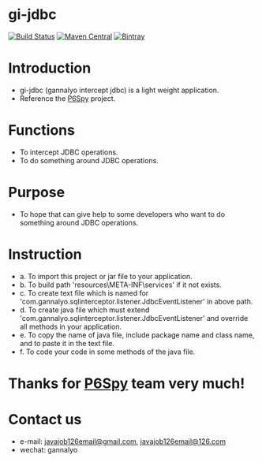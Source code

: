 # gi-jdbc
[![Build Status](https://travis-ci.org/p6spy/p6spy.svg?branch=master)](https://travis-ci.org/p6spy/p6spy)
[![Maven Central](https://maven-badges.herokuapp.com/maven-central/p6spy/p6spy/badge.svg)](https://maven-badges.herokuapp.com/maven-central/p6spy/p6spy) 
[![Bintray](https://api.bintray.com/packages/p6spy/maven/p6spy%3Ap6spy/images/download.svg) ](https://bintray.com/p6spy/maven/p6spy%3Ap6spy/_latestVersion)

# Introduction
* gi-jdbc (gannalyo intercept jdbc) is a light weight application.
* Reference the [P6Spy](https://github.com/p6spy/p6spy) project.


# Functions
* To intercept JDBC operations.
* To do something around JDBC operations. 


# Purpose
* To hope that can give help to some developers who want to do something around JDBC operations.


# Instruction
* a. To import this project or jar file to your application.
* b. To build path 'resources\META-INF\services' if it not exists.
* c. To create text file which is named for 'com.gannalyo.sqlinterceptor.listener.JdbcEventListener' in above path.
* d. To create java file which must extend 'com.gannalyo.sqlinterceptor.listener.JdbcEventListener' and override all methods in your application.
* e. To copy the name of java file, include package name and class name, and to paste it in the text file.
* f. To code your code in some methods of the java file.


# Thanks for [P6Spy](https://github.com/p6spy/p6spy) team very much!


# Contact us
* e-mail: javajob126email@gmail.com, javajob126email@126.com
* wechat: gannalyo